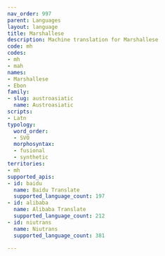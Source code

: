 ```yaml
---
nav_order: 997
parent: Languages
layout: language
title: Marshallese
description: Machine translation for Marshallese
code: mh
codes:
- mh
- mah
names:
- Marshallese
- Ebon
family:
- slug: austroasiatic
  name: Austroasiatic
scripts:
- Latn
typology:
  word_order:
  - SVO
  morphosyntax:
  - fusional
  - synthetic
territories:
- mh
supported_apis:
- id: baidu
  name: Baidu Translate
  supported_language_count: 197
- id: alibaba
  name: Alibaba Translate
  supported_language_count: 212
- id: niutrans
  name: Niutrans
  supported_language_count: 381

---
```


